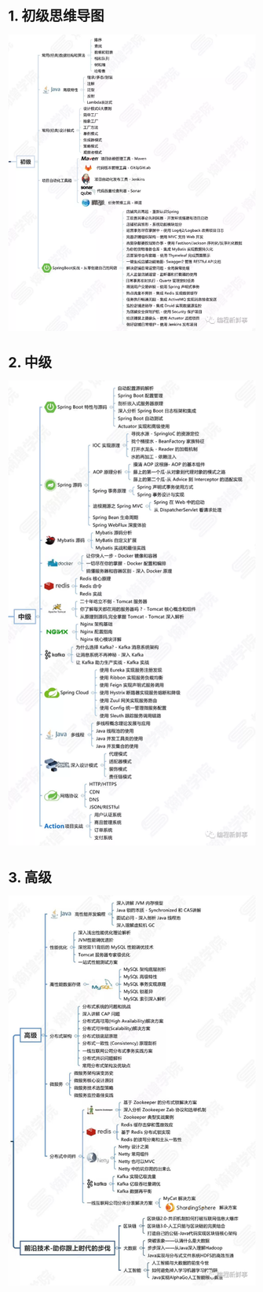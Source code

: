 # 1. 初级思维导图
![](_v_images/_1557912723_17695.webp)

# 2. 中级
![](_v_images/_1557914234_27801.webp)
# 3. 高级
![](_v_images/_1557914314_13725.png)
